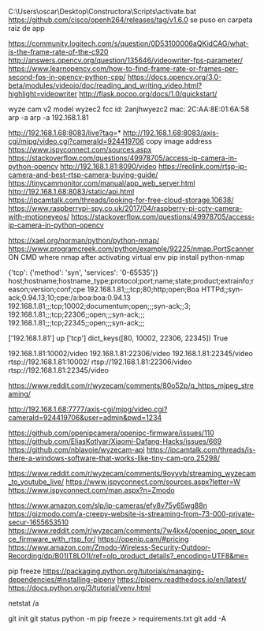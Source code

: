 C:\Users\oscar\Desktop\Constructora\Scripts\activate.bat
https://github.com/cisco/openh264/releases/tag/v1.6.0
se puso en carpeta raiz de app

https://community.logitech.com/s/question/0D53100006aQKidCAG/what-is-the-frame-rate-of-the-c920
http://answers.opencv.org/question/135646/videowriter-fps-parameter/
https://www.learnopencv.com/how-to-find-frame-rate-or-frames-per-second-fps-in-opencv-python-cpp/
https://docs.opencv.org/3.0-beta/modules/videoio/doc/reading_and_writing_video.html?highlight=videowriter
http://flask.pocoo.org/docs/1.0/quickstart/

wyze cam v2
model wyzec2
fcc id: 2anjhwyezc2
mac: 2C:AA:8E:01:6A:58
arp -a
arp -a 192.168.1.81

http://192.168.1.68:8083/live?tag=*
http://192.168.1.68:8083/axis-cgi/mjpg/video.cgi?cameraId=924419706
copy image address
https://www.ispyconnect.com/sources.aspx
https://stackoverflow.com/questions/49978705/access-ip-camera-in-python-opencv
http://192.168.1.81:8090/video
https://reolink.com/rtsp-ip-camera-and-best-rtsp-camera-buying-guide/
https://tinycammonitor.com/manual/app_web_server.html
http://192.168.1.68:8083/static/api.html
https://ipcamtalk.com/threads/looking-for-free-cloud-storage.10638/
https://www.raspberrypi-spy.co.uk/2017/04/raspberry-pi-cctv-camera-with-motioneyeos/
https://stackoverflow.com/questions/49978705/access-ip-camera-in-python-opencv

https://xael.org/norman/python/python-nmap/
https://www.programcreek.com/python/example/92225/nmap.PortScanner
ON CMD 
where nmap
after activating virtual env
pip install python-nmap


{'tcp': {'method': 'syn', 'services': '0-65535'}}
host;hostname;hostname_type;protocol;port;name;state;product;extrainfo;reason;version;conf;cpe
192.168.1.81;;;tcp;80;http;open;Boa HTTPd;;syn-ack;0.94.13;10;cpe:/a:boa:boa:0.94.13
192.168.1.81;;;tcp;10002;documentum;open;;;syn-ack;;3;
192.168.1.81;;;tcp;22306;;open;;;syn-ack;;;
192.168.1.81;;;tcp;22345;;open;;;syn-ack;;;

['192.168.1.81']
up
['tcp']
dict_keys([80, 10002, 22306, 22345])
True

192.168.1.81:10002/video
192.168.1.81:22306/video
192.168.1.81:22345/video
rtsp://192.168.1.81:10002/
rtsp://192.168.1.81:22306/video
rtsp://192.168.1.81:22345/video

https://www.reddit.com/r/wyzecam/comments/80o52p/q_https_mjpeg_streaming/

http://192.168.1.68:7777/axis-cgi/mjpg/video.cgi?cameraId=924419706&user=admin&pwd=1234

https://github.com/openipcamera/openipc-firmware/issues/110
https://github.com/EliasKotlyar/Xiaomi-Dafang-Hacks/issues/669
https://github.com/nblavoie/wyzecam-api
https://ipcamtalk.com/threads/is-there-a-windows-software-that-works-like-tiny-cam-pro.25298/


https://www.reddit.com/r/wyzecam/comments/9oyyyb/streaming_wyzecam_to_youtube_live/
https://www.ispyconnect.com/sources.aspx?letter=W
https://www.ispyconnect.com/man.aspx?n=Zmodo

https://www.amazon.com/slp/ip-cameras/efy8v75y65wg88n
https://gizmodo.com/a-creepy-website-is-streaming-from-73-000-private-secur-1655653510
https://www.reddit.com/r/wyzecam/comments/7w4kx4/openipc_open_source_firmware_with_rtsp_for/
https://openip.cam/#pricing
https://www.amazon.com/Zmodo-Wireless-Security-Outdoor-Recording/dp/B01IT8LO1I/ref=olp_product_details?_encoding=UTF8&me=

pip freeze
https://packaging.python.org/tutorials/managing-dependencies/#installing-pipenv
https://pipenv.readthedocs.io/en/latest/
https://docs.python.org/3/tutorial/venv.html

netstat /a

<!-- how to upload to repo -->
git init
git status
python -m pip freeze > requirements.txt
git add -A